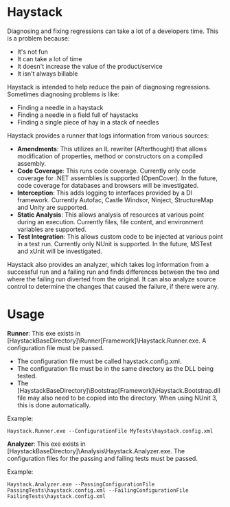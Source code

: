 # Haystack
Diagnosing and fixing regressions can take a lot of a developers time. This is a problem because:
* It's not fun
* It can take a lot of time
* It doesn't increase the value of the product/service
* It isn't always billable

Haystack is intended to help reduce the pain of diagnosing regressions. Sometimes diagnosing problems is like:
* Finding a needle in a haystack
* Finding a needle in a field full of haystacks
* Finding a single piece of hay in a stack of needles

Haystack provides a runner that logs information from various sources:
* **Amendments**: This utilizes an IL rewriter (Afterthought) that allows modification of properties, method or constructors
on a compiled assembly.
* **Code Coverage**: This runs code coverage. Currently only code coverage for .NET assemblies is supported (OpenCover).
In the future, code coverage for databases and browsers will be investigated.
* **Interception**: This adds logging to interfaces provided by a DI framework.
Currently Autofac, Castle Windsor, Ninject, StructureMap and Unity are supported.
* **Static Analysis**: This allows analysis of resources at various point during an execution.
Currently files, file content, and environment variables are supported.
* **Test Integration**: This allows custom code to be injected at various point in a test run.
Currently only NUnit is supported. In the future, MSTest and xUnit will be investigated.

Haystack also provides an analyzer, which takes log information from a successful run and a failing run and finds differences
between the two and where the failing run diverted from the original. It can also analyze source control to determine the
changes that caused the failure, if there were any.

# Usage

**Runner**: This exe exists in [HaystackBaseDirectory]\Runner\[Framework]\Haystack.Runner.exe. A configuration file must be passed.
* The configuration file must be called haystack.config.xml.
* The configuration file must be in the same directory as the DLL being tested.
* The [HaystackBaseDirectory]\Bootstrap\[Framework]\Haystack.Bootstrap.dll file may also need to be copied into the directory. When using NUnit 3, this is done automatically.

Example:
```
Haystack.Runner.exe --ConfigurationFile MyTests\haystack.config.xml
```

**Analyzer**: This exe exists in [HaystackBaseDirectory]\Analysis\Haystack.Analyzer.exe. 
The configuration files for the passing and failing tests must be passed.

Example:
```
Haystack.Analyzer.exe --PassingConfigurationFile PassingTests\haystack.config.xml --FailingConfigurationFile FailingTests\haystack.config.xml
```

